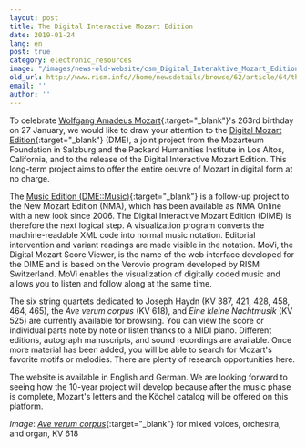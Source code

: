 ```yaml
---
layout: post
title: The Digital Interactive Mozart Edition
date: 2019-01-24
lang: en
post: true
category: electronic_resources
image: "/images/news-old-website/csm_Digital_Interaktive_Mozart_Edition_a3e7c1e5c5.png"
old_url: http://www.rism.info//home/newsdetails/browse/62/article/64/the-digital-interactive-mozart-edition.html
email: ''
author: ''
---
```



To celebrate [Wolfgang Amadeus Mozart](https://opac.rism.info/search?View=rism&author=Mozart+Wolfgang+Amadeus&Language=en){:target="_blank"}'s 263rd birthday on 27 January, we would like to draw your attention to the [Digital Mozart Edition](https://dme.mozarteum.at){:target="_blank"} (DME), a joint project from the Mozarteum Foundation in Salzburg and the Packard Humanities Institute in Los Altos, California, and to the release of the Digital Interactive Mozart Edition. This long-term project aims to offer the entire oeuvre of Mozart in digital form at no charge.

The [Music Edition (DME::Music)](https://dme.mozarteum.at/en/music/){:target="_blank"} is a follow-up project to the New Mozart Edition (NMA), which has been available as NMA Online with a new look since 2006. The Digital Interactive Mozart Edition (DIME) is therefore the next logical step. A visualization program converts the machine-readable XML code into normal music notation. Editorial intervention and variant readings are made visible in the notation. MoVi, the Digital Mozart Score Viewer, is the name of the web interface developed for the DIME and is based on the Verovio program developed by RISM Switzerland. MoVi enables the visualization of digitally coded music and allows you to listen and follow along at the same time.

The six string quartets dedicated to Joseph Haydn (KV 387, 421, 428, 458, 464, 465), the _Ave verum corpus_ (KV 618), and _Eine kleine Nachtmusik_ (KV 525) are currently available for browsing. You can view the score or individual parts note by note or listen thanks to a MIDI piano. Different editions, autograph manuscripts, and sound recordings are available. Once more material has been added, you will be able to search for Mozart's favorite motifs or melodies. There are plenty of research opportunities here.

The website is available in English and German. We are looking forward to seeing how the 10-year project will develop because after the music phase is complete, Mozart's letters and the Köchel catalog will be offered on this platform.



_Image_: [_Ave verum corpus_](https://dme.mozarteum.at/movi){:target="_blank"} for mixed voices, orchestra, and organ, KV 618

<script type="text/javascript">var switchTo5x=true;</script><script type="text/javascript" src="http://w.sharethis.com/button/buttons.js"></script><script type="text/javascript">stLight.options({publisher: "9b601438-1ce1-49d8-bfd7-9cff5df54c17", doNotHash: false, doNotCopy: false, hashAddressBar: false});</script>